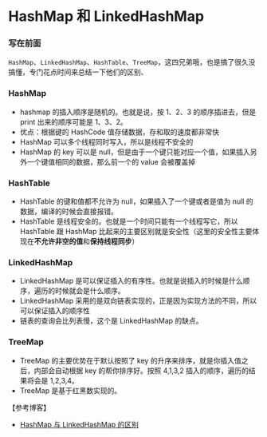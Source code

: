 # HashMap 和 LinkedHashMap

### 写在前面

`HashMap`、`LinkedHashMap`、`HashTable`、`TreeMap`，这四兄弟哦，也是搞了很久没搞懂，专门花点时间来总结一下他们的区别、

### HashMap

* hashmap 的插入顺序是随机的。也就是说，按 1、2、3 的顺序插进去，但是 print 出来的顺序可能是 1、3、2。
* 优点：根据键的 HashCode 值存储数据，存和取的速度都非常快
* HashMap 可以多个线程同时写入，所以是线程不安全的
* HashMap 的 key 可以是 null，但是由于一个键只能对应一个值，如果插入另外一个键值相同的数据，那么前一个的 value 会被覆盖掉

### HashTable

* HashTable 的键和值都不允许为 null，如果插入了一个键或者是值为 null 的数据，编译的时候会直接报错。
* HashTable 是线程安全的。也就是一个时间只能有一个线程写它，所以 HashTable 跟 HashMap 比起来的主要区别就是安全性（这里的安全性主要体现在**不允许非空的值**和**保持线程同步**）

### LinkedHashMap

* LinkedHashMap 是可以保证插入的有序性。也就是说插入的时候是什么顺序，遍历的时候就会是什么顺序。
* LinkedHashMap 采用的是双向链表实现的，正是因为实现方法的不同，所以可以保证插入的顺序性
* 链表的查询会比列表慢，这个是 LinkedHashMap 的缺点。

### TreeMap

* TreeMap 的主要优势在于默认按照了 key 的升序来排序，就是你插入值之后，内部会自动根据 key 的帮你排序好。按照 4,1,3,2 插入的顺序，遍历的结果将会是 1,2,3,4。
* TreeMap 是基于红黑数实现的。

【参考博客】

* [HashMap 与 LinkedHashMap 的区别](https://blog.csdn.net/shengqianfeng/article/details/79939414)

